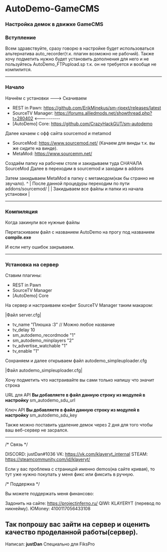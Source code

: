 # AutoDemo-GameCMS
<h3>Настройка демок в движке GameCMS</h3>

<h3>Вступление</h3>

Всем здравствуйте, сразу говорю в настройке будет использоваться альтернатива auto_recorder(т.к. плагин возможно не рабочий).
Также хочу подметить нужно будет установить дополнения для него и не пользуйтесь AutoDemo_FTPupload.sp т.к. он не требуется и вообще не компилится.

------------------------------------------------------------------------------------------------------------------------------------------------------

<h3>Начало</h3>

Начнём с установки ---> Скачиваем

- REST in Pawn: https://github.com/ErikMinekus/sm-ripext/releases/latest
- SourceTV Manager: https://forums.alliedmods.net/showthread.php?t=280402       <----------
- [AutoDemo] Core: https://github.com/CrazyHackGUT/sm-autodemo

Далее качаем с офф сайта sourcemod и metamod

- SourceMod: https://www.sourcemod.net/ (Качаем для винды т.к. вы же сидите на винде).
- MetaMod: https://www.sourcemm.net/

Создаём папку на рабочем столе и закидываем туда СНАЧАЛА SourceMod Далее в переходим в sourcemod и заходим в addons

Затем закидываем MetaMod в папку с метамодом(как бы странно не звучало).                  ^
                                                                                          |
После данной процедуры переходим по пути addons/sourcemod/                                |
                                                                                          |
Закидываем все файлы и папки из начала установки                                          |

-------------------------------------------------------------------------------------------------------------------------------------------------------

<h3>Компиляция</h3>

Когда закинули все нужные файлы

Перетаскиваем файл с названием AutoDemo на прогу под названием <b>compile.exe</b>

И если нету ошибок закрываем.

--------------------------------------------------------------------------------------------------------------------------------------------------------

<h3>Установка на сервер</h3>

Ставим плагины:

- REST in Pawn
- SourceTV Manager
- [AutoDemo] Core

На сервер и настраиваем конфиг SourceTV Manager таким макаром:

|Файл server.cfg|
- tv_name "Плюшка :3" // Можно любое название
- tv_delay 10
- sm_autodemo_recordmode "1"
- sm_autodemo_minplayers "2"
- tv_advertise_watchable "1"
- tv_enable "1"

Сохраняем и далее открываем файл autodemo_simpleuploader.cfg

|Файл autodemo_simpleuploader.cfg|

Хочу подметить что настраивайте вы сами только напишу что значит строка

URL для API <b>Вы добавляете в файл данную строку из модулей в настройку</b> sm_autodemo_sdu_url

Ключ API <b>Вы добавляете в файл данную строку из модулей в настройку</b> sm_autodemo_sdu_key

Также можно поставить удаление демок через 2 дня для того чтобы ваш веб-сервер не засрался.

----------------------------------------------------------------------------------------------------------------------------------------------

/* Связь */

DISCORD: justDan#1036
VK: https://vk.com/klayeryt_internal
STEAM: https://steamcommunity.com/id/klayeryt/

Если у вас проблема с страницой именно demos(на сайте кривая), то тут уже нужно покупать у меня фикс или фиксить в ручную.

/* Поддержка */

Вы можете поддержать меня финансово:

Задонить на сайте: https://projectinferno.ru/
QIWI: KLAYERYT (перевод по никнейму).
ЮMoney: 4100117056433108

Так попрошу вас зайти на сервер и оценить качество проделанной работы(сервер).
-----------------------------------------------------------------------------------------------------------------------------------------------

Написал: <b>justDan</b>
Специально для FiksPro 
